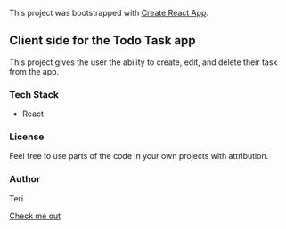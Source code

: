 This project was bootstrapped with [Create React App](https://github.com/facebook/create-react-app).

## Client side for the Todo Task app

This project gives the user the ability to create, edit, and delete their task from the app.

### Tech Stack

* React

### License

Feel free to use parts of the code in your own projects with attribution.

### Author

Teri

[Check me out](https://teri.netlify.app/)
